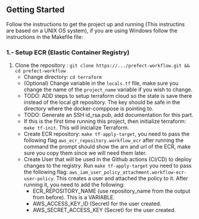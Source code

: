 ## Getting Started

Follow the instructions to get the project up and running (This instructins are based on a UNIX OS system), if you are using Windows follow the instructions in the Makefile file:

### 1.- Setup ECR (Elastic Container Registry)

1. Clone the repository : `git clone https://.../prefect-workflow.git && cd prefect-workflow`
    * Change directory: `cd terraform`
    * (Optional) Change variable in the `locals.tf` file, make sure you change the name of the `project_name` variable if you wish to change.
    * TODO: ADD steps to setup terraform cloud so the state is save there instead of the local git repository. The key should be safe in the directory where the docker-comppose is pointing to.
    * TODO: Generate an SSH id_rsa.pub, add documentation for this part.
    * If this is the first time running this project, then initialize terraform: `make tf-init`. This will inicialize Terraform.
    * Create ECR repository: `make tf-apply-target`, you need to pass the following flag `aws_ecr_repository.workflow_ecr` after running the command the prompt should show the arn and url of the ECR, make sure you copy them since we will need them later.
    * Create User that will be used in the Github actions (CI/CD) to deploy changes to the registry. Run `make tf-apply-target` you need to pass the following flag: `aws_iam_user_policy_attachment.workflow-ecr-user-policy`. This creates a user and attached the policy to it. After running it, you need to add the following:
        * ECR_REPOSITORY_NAME (use repository_name from the output from before). This is a VARIABLE.
        * AWS_ACCESS_KEY_ID (Secret) for the user created.
        * AWS_SECRET_ACCESS_KEY (Secret) for the user created.
